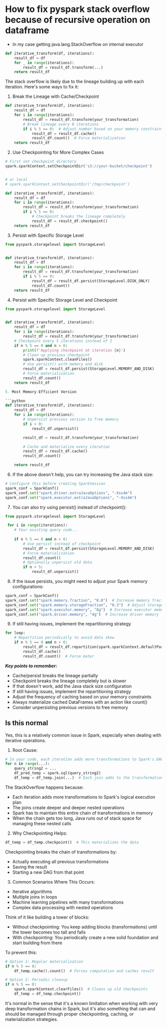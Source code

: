 # How to fix pyspark stack overflow because of recursive operation on dataframe
- In my case getting java.lang.StackOverflow on internal executor  

```python
def iterative_transform(df, iterations):
    result_df = df
    for _ in range(iterations):
        result_df = result_df.transform(...)
    return result_df
```

The stack overflow  is likely due to the lineage building up with each iteration. 
Here's some ways to fix it:

1. Break the Lineage with Cache/Checkpoint

```python
def iterative_transform(df, iterations):
    result_df = df
    for i in range(iterations):
        result_df = result_df.transform(your_transformation)
        # Break lineage every N iterations
        if i % 5 == 0:  # Adjust number based on your memory constraints
            result_df = result_df.cache()
            result_df.count()  # Force materialization
    return result_df
```

2. Use Checkpointing for More Complex Cases

```python
# First set checkpoint directory
spark.sparkContext.setCheckpointDir('s3://your-bucket/checkpoint')


# or local
# spark.sparkContext.setCheckpointDir('/tmp/checkpoint')

def iterative_transform(df, iterations):
    result_df = df
    for i in range(iterations):
        result_df = result_df.transform(your_transformation)
        if i % 5 == 0:
            # Checkpoint breaks the lineage completely
            result_df = result_df.checkpoint()
    return result_df
```

3. Persist with Specific Storage Level

```python
from pyspark.storagelevel import StorageLevel


def iterative_transform(df, iterations):
    result_df = df
    for i in range(iterations):
        result_df = result_df.transform(your_transformation)
        if i % 5 == 0:
            result_df = result_df.persist(StorageLevel.DISK_ONLY)
            result_df.count()
    return result_df
```

4. Persist with Specific Storage Level and Checkpoint
```python
from pyspark.storagelevel import StorageLevel


def iterative_transform(df, iterations):
    result_df = df
    for i in range(iterations):
        result_df = result_df.transform(your_transformation)
    # Checkpoint every 5 iterations instead of 2
    if n % 5 == 0 and n > 0:
        print(f'Applying checkpoint at iteration {n}')
        # Clean up previous checkpoint
        spark.sparkContext.cleanFiles()
        # Use persist() with memory and disk
        result_df = result_df.persist(StorageLevel.MEMORY_AND_DISK)
        # Force materialization
        result_df.count()
    return result_df

5. Most Memory-Efficient Version

```python
def iterative_transform(df, iterations):
    result_df = df
    for i in range(iterations):
        # Unpersist previous version to free memory
        if i > 0:
            result_df.unpersist()

        result_df = result_df.transform(your_transformation)

        # Cache and materialize every iteration
        result_df = result_df.cache()
        result_df.count()

    return result_df
```

6. If the above doesn't help, you can try increasing the Java stack size:
```python
# Configure this before creating SparkSession
spark_conf = SparkConf()
spark_conf.set("spark.driver.extraJavaOptions", "-Xss4m")
spark_conf.set("spark.executor.extraJavaOptions", "-Xss4m")
```

7. You can also try using persist() instead of checkpoint():
```python
from pyspark.storagelevel import StorageLevel

 for i in range(iterations):
    # Your existing query code...
    
    if n % 5 == 0 and n > 0:
        # Use persist instead of checkpoint
        result_df = result_df.persist(StorageLevel.MEMORY_AND_DISK)
        # Force materialization
        result_df.count()
        # Optionally unpersist old data
        if n > 5:
            result_df.unpersist()
``` 

8. If the issue persists, you might need to adjust your Spark memory configurations:
```python
spark_conf = SparkConf()
spark_conf.set("spark.memory.fraction", "0.8")  # Increase memory fraction for execution
spark_conf.set("spark.memory.storageFraction", "0.3")  # Adjust storage fraction
spark_conf.set("spark.executor.memory", "8g")  # Increase executor memory
spark_conf.set("spark.driver.memory", "4g")  # Increase driver memory
```

9. If still having issues, implement the repartitioning strategy
```python
for loop:
    # Repartition periodically to avoid data skew
    if n % 5 == 0 and n > 0:
        result_df = result_df.repartition(spark.sparkContext.defaultParallelism)
        result_df.cache()
        result_df.count()  # Force mater
```

**_Key points to remember:_**

- Cache/persist breaks the lineage partially
- Checkpoint breaks the lineage completely but is slower
- If that doesn't work, add the Java stack size configuration
- If still having issues, implement the repartitioning strategy
- Adjust the frequency of caching based on your memory constraints
- Always materialize cached DataFrames with an action like count()
- Consider unpersisting previous versions to free memory

## Is this normal
Yes, this is a relatively common issue in Spark, especially when dealing with iterative operations.

1. Root Cause:
```python
# In your code, each iteration adds more transformations to Spark's DAG (Directed Acyclic Graph):
for n in range(...):
    query_string2 = ...
    df_pred_temp = spark.sql(query_string2)
    df_temp = df_temp.join(...)  # Each join adds to the transformation chain
```

The StackOverflow happens because:
- Each iteration adds more transformations to Spark's logical execution plan
- The joins create deeper and deeper nested operations
- Spark has to maintain this entire chain of transformations in memory
- When the chain gets too long, Java runs out of stack space for managing these nested calls

2. Why Checkpointing Helps:
```python
df_temp = df_temp.checkpoint()  # This materializes the data
```
Checkpointing breaks the chain of transformations by:
- Actually executing all previous transformations
- Saving the result
- Starting a new DAG from that point

3. Common Scenarios Where This Occurs:
- Iterative algorithms
- Multiple joins in loops
- Machine learning pipelines with many transformations
- Complex data processing with nested operations

Think of it like building a tower of blocks:
- Without checkpointing: You keep adding blocks (transformations) until the tower becomes too tall and falls
- With checkpointing: You periodically create a new solid foundation and start building from there

To prevent this:
```python
# Option 1: Regular materialization
if n % 5 == 0:
    df_temp.cache().count()  # Forces computation and caches result

# Option 2: Periodic cleanup
if n % 5 == 0:
    spark.sparkContext.clearFiles()  # Cleans up old checkpoints
    df_temp = df_temp.checkpoint()
```

It's normal in the sense that it's a known limitation when working with very deep transformation chains in Spark, 
but it's also something that can and should be managed through proper checkpointing, caching, or materialization strategies.